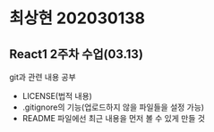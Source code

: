 # 최상현 202030138

## React1 2주차 수업(03.13)
git과 관련 내용 공부<br>
- LICENSE(법적 내용)<br>
- .gitignore의 기능(업로드하지 않을 파일들을 설정 가능)
- README 파일에선 최근 내용을 먼저 볼 수 있게 만들 것
